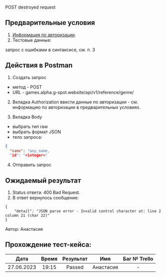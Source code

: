POST destroyed request

Предварительные условия
--

1. [Информация по авторизации](https://github.com/victoretc/GSPOTtestingdocumentation/blob/main/games/Authorization_data.md).
2. Тестовые данные:

запрос с ошибками в синтаксисе, см. п. 3

Действия в Postman
--
1. Создать запрос
- метод - POST
- URL - games.alpha.g-spot.website/api/v1/reference/genre/

2. Вкладка Authorization
ввести данные по авторизации - см. информацию по авторизации в предварительных условиях.

3. Вкладка Body
- выбрать тип raw
- выбрать формат JSON
- тело запроса:

```json
{
  "name": "any_name,
  "id": "<integer>"

```

4. Отправить запрос

Ожидаемый результат
--

1. Status ответа: 400 Bad Request.
2. В ответ вернулось сообщение:

```
{
    "detail": "JSON parse error - Invalid control character at: line 2 column 21 (char 22)"
}
```

Автор: Анастасия

Прохождение тест-кейса:
----------------

|**Дата**|**Время**|**Результат**|**Имя**|**Баг № Trello**|
| :-: | :-: | :-: | :-: | :-: |
|27.06.2023|19:15|Passed|Анастасия|-|
